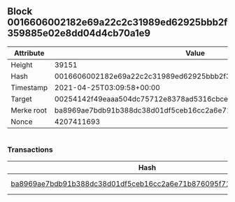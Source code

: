 ## Block 0016606002182e69a22c2c31989ed62925bbb2f359885e02e8dd04d4cb70a1e9

Attribute | Value
--- | ---
Height | 39151
Hash | 0016606002182e69a22c2c31989ed62925bbb2f359885e02e8dd04d4cb70a1e9
Timestamp | 2021-04-25T03:09:58+00:00
Target | 00254142f49eaaa504dc75712e8378ad5316cbcead634704b3734b6271167cc4
Merke root | ba8969ae7bdb91b388dc38d01df5ceb16cc2a6e71b876095f712a19c7fc9f903
Nonce | 4207411693

```

```

### Transactions

Hash | Amount
--- | ---
[ba8969ae7bdb91b388dc38d01df5ceb16cc2a6e71b876095f712a19c7fc9f903](ba8969ae7bdb91b388dc38d01df5ceb16cc2a6e71b876095f712a19c7fc9f903.md) | 10.00000000 SKEPTI 
